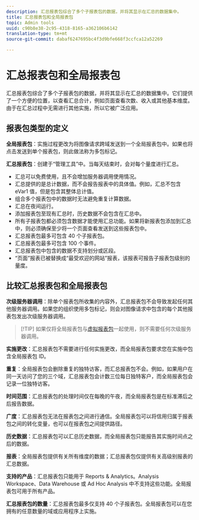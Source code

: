 ```yaml
---
description: 汇总报表包综合了多个子报表包的数据，并将其显示在汇总的数据集中。
title: 汇总报表包和全局报表包
topic: Admin tools
uuid: c90b8e38-2c95-4318-8165-a362106b6142
translation-type: tm+mt
source-git-commit: dabaf6247695bc4f3d9bfe668f3ccfca12a52269

---
```



# 汇总报表包和全局报表包

汇总报表包综合了多个子报表包的数据，并将其显示在汇总的数据集中。它们提供了一个方便的位置，以查看汇总合计，例如页面查看次数、收入或其他基本维度。由于在汇总过程中无需进行其他实施，所以它被广泛应用。

## 报表包类型的定义

**全局报表包**：实施过程更改为将图像请求跨域发送到一个全局报表包中。如果也将点击发送到单个报表包，则此做法称为多包标记。

**汇总报表包**：创建于“管理工具”中。当每天结束时，会对每个量度进行汇总。

* 汇总可以免费使用，且不会增加服务器调用使用情况。
* 汇总提供的是总计数据，而不会报告报表中的具体值。例如，汇总不包含 eVar1 值，但是包含其整体总计值。
* 组合多个报表包中的数据时无法避免重复计算数据。
* 汇总在夜间运行。
* 添加报表包至现有汇总时，历史数据不会包含在汇总中。
* 所有子报表包都必须包含数据才能使用汇总功能。如果将新报表包添加到汇总中，则必须确保至少将一个页面查看发送到这些报表包中。
* 汇总报表包最多可包含 40 个子报表包。
* 汇总报表包最多可包含 100 个事件。
* 汇总报表包中包含的数据不支持划分或区段。
* “页面”报表已被替换成“最受欢迎的网站”报表，该报表可报告子报表包级别的量度。

## 比较汇总报表包和全局报表包

**次级服务器调用**：除单个报表包所收集的内容外，汇总报表包不会导致发起任何其他服务器调用。如果您的组织使用多包标记，则会对图像请求中包含的每个其他报表包发出次级服务器调用。

>[!TIP] 如果仅将全局报表包与[虚拟报表包](../../components/vrs/vrs-considerations.md)一起使用，则不需要任何次级服务器调用。

**实施更改**：汇总报表包不需要进行任何实施更改，而全局报表包要求您在实施中包含全局报表包 ID。

**重复**：全局报表包会删除重复的独特访客，而汇总报表包不会。例如，如果用户在同一天访问了您的三个域，汇总报表包会计数三位每日独特客户，而全局报表包会记录一位独特访客。

**时间范围**：汇总报表包的处理时间仅在每晚的午夜，而全局报表包是在标准滞后之后报告数据。

**广度**：汇总报表包无法在报表包之间进行通信。全局报表包可以将信用归属于报表包之间的转化变量，也可以在报表包之间提供路径。

**历史数据**：汇总报表包可以汇总历史数据，而全局报表包只能报告其实施时间点之后的数据。

**报表**：全局报表包提供有关所有维度的数据；汇总报表包仅提供有关高级别报表的汇总数据。

**支持的产品**：汇总报表包只能用于 Reports &amp; Analytics。Analysis Workspace、Data Warehouse 或 Ad Hoc Analysis 中不支持这些功能。全局报表包可用于所有产品。

**汇总报表包的数量**：汇总报表包最多仅支持 40 个子报表包。全局报表包可以在您拥有的任意数量的域或应用程序上实施。

